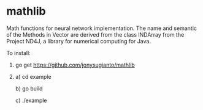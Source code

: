 # mathlib

Math functions for neural network implementation. The name and semantic of the Methods in Vector are derived from the class INDArray from the Project ND4J, a library for numerical computing for Java.

To install:

1. go get https://github.com/jonysugianto/mathlib

2. a) cd example 

   b) go build 

   c) ./example